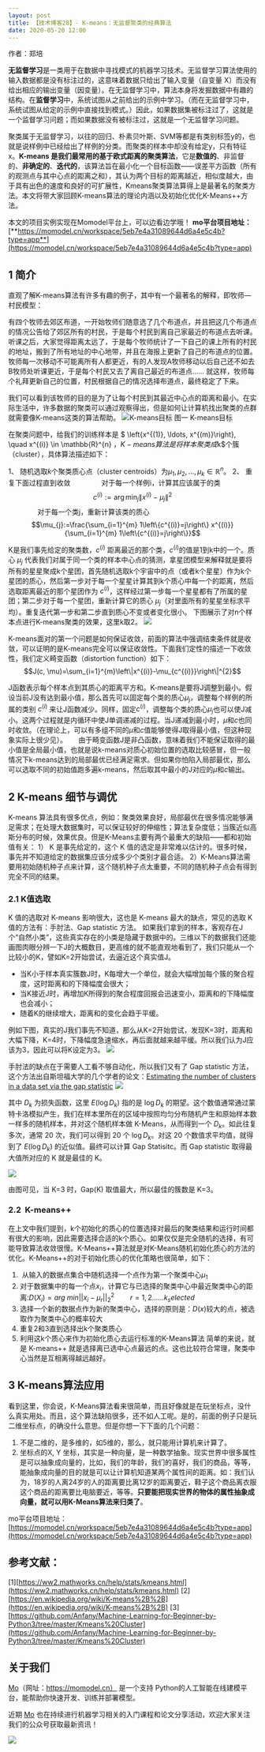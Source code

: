 ```yaml
---
layout: post
title: 【技术博客28】- K-means：无监督聚类的经典算法
date: 2020-05-20 12:00
--- 
```


作者：郑培


**无监督学习**是一类用于在数据中寻找模式的机器学习技术。无监督学习算法使用的输入数据都是没有标注过的，这意味着数据只给出了输入变量（自变量 X）而没有给出相应的输出变量（因变量）。在无监督学习中，算法本身将发掘数据中有趣的结构。在**监督学习**中，系统试图从之前给出的示例中学习。（而在无监督学习中，系统试图从给定的示例中直接找到模式。）因此，如果数据集被标注过了，这就是一个监督学习问题；而如果数据没有被标注过，这就是一个无监督学习问题。


聚类属于无监督学习，以往的回归、朴素贝叶斯、SVM等都是有类别标签y的，也就是说样例中已经给出了样例的分类。而聚类的样本中却没有给定y，只有特征x。**K-means 是我们最常用的基于欧式距离的聚类算法**，它是**数值的**、非监督的、**非确定的**、**迭代的**，该算法旨在最小化一个目标函数——误差平方函数（所有的观测点与其中心点的距离之和），其认为两个目标的距离越近，相似度越大，由于具有出色的速度和良好的可扩展性，Kmeans聚类算法算得上是最著名的聚类方法。本文将带大家回顾K-means算法的理论内涵以及初始化优化K-Means++方法。


本文的项目实例实现在Momodel平台上，可以边看边学哦！
**mo平台项目地址：**[**https://momodel.cn/workspace/5eb7e4a31089644d6a4e5c4b?type=app**](https://momodel.cn/workspace/5eb7e4a31089644d6a4e5c4b?type=app)



## 1 简介
直观了解K-means算法有许多有趣的例子，其中有一个最著名的解释，即牧师—村民模型：

有四个牧师去郊区布道，一开始牧师们随意选了几个布道点，并且把这几个布道点的情况公告给了郊区所有的村民，于是每个村民到离自己家最近的布道点去听课。听课之后，大家觉得距离太远了，于是每个牧师统计了一下自己的课上所有的村民的地址，搬到了所有地址的中心地带，并且在海报上更新了自己的布道点的位置。牧师每一次移动不可能离所有人都更近，有的人发现A牧师移动以后自己还不如去B牧师处听课更近，于是每个村民又去了离自己最近的布道点…… 就这样，牧师每个礼拜更新自己的位置，村民根据自己的情况选择布道点，最终稳定了下来。

我们可以看到该牧师的目的是为了让每个村民到其最近中心点的距离和最小。在实际生活中，许多数据的聚类可以通过观察得出，但是如何让计算机找出聚类的点群就需要像K-means这类的算法帮助。
![K-means目标](https://imgbed.momodel.cn/1589100592504-9d73880a-2a0c-46d1-92fe-efebd3c4590e.gif)
图一 K-means目标

在聚类问题中，给我们的训练样本是 $ \left\{x^{(1)}, \ldots, x^{(m)}\right\}, \quad x^{(i)} \in \mathbb{R}^{n} $，K-means算法是将样本聚类成$k$个簇（cluster），具体算法描述如下：

1、 随机选取$k$个聚类质心点（cluster centroids）为$\mu_{1}, \mu_{2}, \ldots, \mu_{k} \in \mathbb{R}^{n}$。
2、 重复下面过程直到收敛
               对于每一个样例i，计算其应该属于的类
$$c^{(i)}:=\arg \min _{j}\left\|x^{(i)}-\mu_{j}\right\|^{2}$$
               对于每一个类j，重新计算该类的质心
$$\mu_{j}:=\frac{\sum_{i=1}^{m} 1\left\{c^{(i)}=j\right\} x^{(i)}}{\sum_{i=1}^{m} 1\left\{c^{(i)}=j\right\}}$$

K是我们事先给定的聚类数，$c^{(i)}$ 距离最近的那个类，$c^{(i)}$的值是1到k中的一个。质心 $\mu_{j}$ 代表我们对属于同一个类的样本中心点的猜测，拿星团模型来解释就是要将所有的星星聚成k个星团，首先随机选取k个宇宙中的点（或者k个星星）作为k个星团的质心，然后第一步对于每一个星星计算其到k个质心中每一个的距离，然后选取距离最近的那个星团作为 $c^{(i)}$，这样经过第一步每一个星星都有了所属的星团；第二步对于每一个星团，重新计算它的质心 $\mu_{j}$（对里面所有的星星坐标求平均）。重复迭代第一步和第二步直到质心不变或者变化很小。
下图展示了对n个样本点进行K-means聚类的效果，这里k取2。
![](https://imgbed.momodel.cn/1589101145272-03bf2deb-606a-423b-9f43-fb2af063ded0.png)

K-means面对的第一个问题是如何保证收敛，前面的算法中强调结束条件就是收敛，可以证明的是K-means完全可以保证收敛性。下面我们定性的描述一下收敛性，我们定义畸变函数（distortion function）如下：
$$J(c, \mu)=\sum_{i=1}^{m}\left\|x^{(i)}-\mu_{c^{(i)}}\right\|^{2}$$

J函数表示每个样本点到其质心的距离平方和。K-means是要将J调整到最小。假设当前J没有达到最小值，那么首先可以固定每个类的质心$\mu_{j}$，调整每个样例的所属的类别 $c^{(i)}$ 来让J函数减少。同样，固定$c^{(i)}$，调整每个类的质心$\mu_{j}$也可以使J减小。这两个过程就是内循环中使J单调递减的过程。当J递减到最小时，$\mu$和$c$也同时收敛。（在理论上，可以有多组不同的$\mu$和$c$值能够使得J取得最小值，但这种现象实际上很少见）。
     由于畸变函数J是非凸函数，意味着我们不能保证取得的最小值是全局最小值，也就是说k-means对质心初始位置的选取比较感冒，但一般情况下k-means达到的局部最优已经满足需求。但如果你怕陷入局部最优，那么可以选取不同的初始值跑多遍k-means，然后取其中最小的J对应的$\mu$和$c$输出。


## 2 K-means 细节与调优
K-means 算法具有很多优点，例如：聚类效果良好，局部最优在很多情况能够满足需求；在处理大数据集时，可以保证较好的伸缩性；算法复杂度低；当簇近似高斯分布的时候，效果优良。但是K-Means主要有两个最重大的缺陷——都和初始值有关：
1） K 是事先给定的，这个 K 值的选定是非常难以估计的。很多时候，事先并不知道给定的数据集应该分成多少个类别才最合适。
2）K-Means算法需要用初始随机种子点来计算，这个随机种子点太重要，不同的随机种子点会有得到完全不同的结果。

### 2.1 K值选取
K 值的选取对 K-means 影响很大，这也是 K-means 最大的缺点，常见的选取 K 值的方法有：手肘法、Gap statistic 方法。
如果我们拿到的样本，客观存在J个“自然小类”，这些真实存在的小类是隐藏于数据中的。三维以下的数据我们还能画图肉眼分辨一下J的大概数目，更高维的就不能直观地看到了，我们只能从一个比较小的K，譬如K=2开始尝试，去逼近这个真实值J。

- 当K小于样本真实簇数J时，K每增大一个单位，就会大幅增加每个簇的聚合程度，这时距离和的下降幅度会很大；
- 当K接近J时，再增加K所得到的聚合程度回报会迅速变小，距离和的下降幅度也会减小；
- 随着K的继续增大，距离和的变化会趋于平缓。

例如下图，真实的J我们事先不知道，那么从K=2开始尝试，发现K=3时，距离和大幅下降，K=4时，下降幅度急速缩水，再后面就越来越平缓。所以我们认为J应该为3，因此可以将K设定为3。
![](https://imgbed.momodel.cn/1589106874426-b2fbb6e6-86a5-4976-aed7-8f05b45c525b.jpg)

手肘法的缺点在于需要人工看不够自动化，所以我们又有了 Gap statistic 方法，这个方法出自斯坦福大学的几个学者的论文：[Estimating the number of clusters in a data set via the gap statistic](https://statweb.stanford.edu/~gwalther/gap)
![](https://cdn.nlark.com/yuque/0/2020/png/488641/1589107436451-548484b4-c7ac-453d-8e4a-f7ccc866d58c.png#align=left&display=inline&height=62&margin=%5Bobject%20Object%5D&originHeight=62&originWidth=376&size=0&status=done&style=none&width=376)

其中 $D_{k}$ 为损失函数，这里 $E\left(\log D_{k}\right)$ 指的是 $\log D_{k}$ 的期望。这个数值通常通过蒙特卡洛模拟产生，我们在样本里所在的区域中按照均匀分布随机产生和原始样本数一样多的随机样本，并对这个随机样本做 K-Means，从而得到一个 $D_{k}$。如此往复多次，通常 20 次，我们可以得到 20 个 $\log D_{k}$。对这 20 个数值求平均值，就得到了 $E\left(\log D_{k}\right)$  的近似值。最终可以计算 Gap Statisitc。而 Gap statistic 取得最大值所对应的 K 就是最佳的 K。

![](https://imgbed.momodel.cn/1589107219436-0e40f4c5-2ff8-4f49-b647-b5dbb6c5d133.jpg)

由图可见，当 K=3 时，Gap(K) 取值最大，所以最佳的簇数是 K=3。

### 2.2  K-means++
在上文中我们提到，k个初始化的质心的位置选择对最后的聚类结果和运行时间都有很大的影响，因此需要选择合适的k个质心。如果仅仅是完全随机的选择，有可能导致算法收敛很慢。K-Means++算法就是对K-Means随机初始化质心的方法的优化。K-Means++的对于初始化质心的优化策略也很简单，如下：
1)  从输入的数据点集合中随机选择一个点作为第一个聚类中心$μ_1$
2) 对于数据集中的每一个点$x_i$，计算它与已选择的聚类中心中最近聚类中心的距离:$D(X_i)=arg\; min||x_i-μ_r||^2_2 \qquad r=1,2……k_selected$
3) 选择一个新的数据点作为新的聚类中心，选择的原则是：$D(x)$较大的点，被选取作为聚类中心的概率较大
4) 重复2和3直到选择出k个聚类质心
5) 利用这k个质心来作为初始化质心去运行标准的K-Means算法
简单的来说，就是 K-means++ 就是选择离已选中心点最远的点。这也比较符合常理，聚类中心当然是互相离得越远越好。

## 3 K-means算法应用
看到这里，你会说，K-Means算法看来很简单，而且好像就是在玩坐标点，没什么真实用处。而且，这个算法缺陷很多，还不如人工呢。是的，前面的例子只是玩二维坐标点，的确没什么意思。但是你想一下下面的几个问题：
1) 不是二维的，是多维的，如5维的，那么，就只能用计算机来计算了。
2) 坐标点的X, Y 坐标，其实是一种向量，是一种数学抽象。现实世界中很多属性是可以抽象成向量的，比如，我们的年龄，我们的喜好，我们的商品，等等，能抽象成向量的目的就是可以让计算机知道某两个属性间的距离。如：我们认为，18岁的人离24岁的人的距离要比离12岁的距离要近，鞋子这个商品离衣服这个商品的距离要比电脑要近，等等。**只要能把现实世界的物体的属性抽象成向量，就可以用K-Means算法来归类了**。

mo平台项目地址：[https://momodel.cn/workspace/5eb7e4a31089644d6a4e5c4b?type=app](https://momodel.cn/workspace/5eb7e4a31089644d6a4e5c4b?type=app)

## 参考文献：
[1][https://ww2.mathworks.cn/help/stats/kmeans.html](https://ww2.mathworks.cn/help/stats/kmeans.html)
[2][https://en.wikipedia.org/wiki/K-means%2B%2B](https://en.wikipedia.org/wiki/K-means%2B%2B)
[3][https://github.com/Anfany/Machine-Learning-for-Beginner-by-Python3/tree/master/Kmeans%20Cluster](https://github.com/Anfany/Machine-Learning-for-Beginner-by-Python3/tree/master/Kmeans%20Cluster)


## 关于我们
[Mo](https://momodel.cn)（网址：https://momodel.cn） 是一个支持 Python的人工智能在线建模平台，能帮助你快速开发、训练并部署模型。

近期 [Mo](https://momodel.cn) 也在持续进行机器学习相关的入门课程和论文分享活动，欢迎大家关注我们的公众号获取最新资讯！

![](https://imgbed.momodel.cn/联系人.png)

